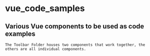 # vue_code_samples

## Various Vue components to be used as code examples
```
The Toolbar Folder houses two components that work together, the others are all individual components.
```